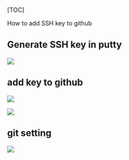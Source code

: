 [TOC]

How to add SSH key to github



## Generate SSH key in putty

![](https://img2018.cnblogs.com/blog/23777/201912/23777-20191215215212347-1569414667.png)

## add key to github

![](https://img2018.cnblogs.com/blog/23777/201912/23777-20191215215223516-1882392618.png)

![](https://img2018.cnblogs.com/blog/23777/201912/23777-20191215215231533-1790788277.png)

## git setting
![](https://img2018.cnblogs.com/blog/23777/201912/23777-20191215215918211-1483975741.png)